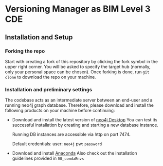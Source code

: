 # Versioning Manager as BIM Level 3 CDE

## Installation and Setup

### Forking the repo

Start with creating a fork of this repository by clicking the fork symbol in the upper right corner. 
You will be asked to specify the target hub (normally, only your personal space can be chosen).
Once forking is done, run `git clone` to download the repo on your machine. 

### Installation and preliminary settings

The codebase acts as an intermediate server between an end-user and a running neo4j graph database. 
Therefore, please download and install the following products on your machine before continuing: 

 - Download and install the latest version of [neo4j Desktop](https://neo4j.com/download-v2/)
   You can test its successful installation by creating and starting a new database instance. 

   Running DB instances are accessible via http on port 7474. 

   Default credentials: 
    user:   `neo4j`
    pw:     `password`

- Download and install [Anaconda](https://www.anaconda.com/products/individual)
    Also check out the installation guidelines provided in `00_condaEnvs` 

    

